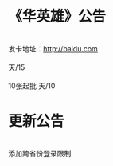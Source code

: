 # 《华英雄》公告
</br> 发卡地址：http://baidu.com </br>
</br> 天/15 </br>
</br> 10张起批 天/10  </br>

# 更新公告
</br> 添加跨省份登录限制

